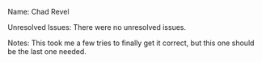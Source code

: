 Name: Chad Revel

Unresolved Issues: There were no unresolved issues.

Notes: This took me a few tries to finally get it correct, but this one should be the last one needed.  

###
